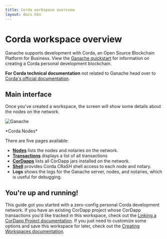 ```yaml
---
title: Corda workspace overview
layout: docs.hbs
---
```

# Corda workspace overview

Ganache supports development with Corda, an Open Source Blockchain Platform for Business. View
the [Ganache quickstart](../../quickstart.md) for information on creating a Corda personal development blockchain.

<p class="alert alert-info"><i class="far fa-info-circle"></i> <strong>For Corda technical documentation</strong> not related to Ganache head over to <a href="https://docs.corda.net/docs/corda-os/4.4.html">Corda's official documentation</a>.</p>

## Main interface

Once you've created a workspace, the screen will show some details about the nodes on the network.

![Ganache](/img/docs/ganache/corda/nodes.png)

<p class="text-center">*Corda Nodes*</p>

There are five pages available:

* [**Nodes**](nodes.md) lists the nodes and notaries on the network.
* [**Transactions**](transactions.md) displays a list of all transactions
* [**CorDapps**](cordapps.md) lists all CorDapp jars installed on the network.
* [**Shell**](shell.md) provides Corda CRaSH shell access to each node and notary.
* **Logs** shows the logs for the Ganache server, nodes, and notaries, which is useful for debugging.

## You're up and running!

This guide got you started with a zero-config personal Corda development network. If you have an existing CorDapp project whose CorDapp transactions you'd like tracked in this workspace, check out the [Linking a CorDapp Project documentation](/docs/ganache/corda/linking-a-corda-project). If you just need to customize some options and save this workspace for later, check out the [Creating Workspaces documentation](/docs/ganache/workspaces/creating-workspaces#saving-the-current-quickstart-blockchain-as-a-new-workspace).
